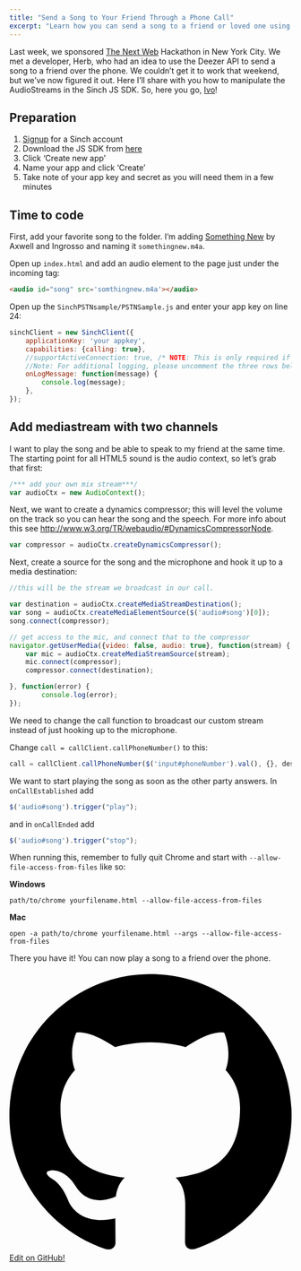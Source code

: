 ```yaml
---
title: "Send a Song to Your Friend Through a Phone Call"
excerpt: "Learn how you can send a song to a friend or loved one using the Sinch JS SDK - It's quicker than you think! Sign up today and download the JS SDK now."
---
```

Last week, we sponsored [The Next Web](https://thenextweb.com/conference/) Hackathon in New York City. We met a developer, Herb, who had an idea to use the Deezer API to send a song to a friend over the phone. We couldn’t get it to work that weekend, but we’ve now figured it out. Here I’ll share with you how to manipulate the AudioStreams in the Sinch JS SDK. So, here you go, [Ivo](https://twitter.com/ilukac)\!

## Preparation

 1.  [Signup](https://portal.sinch.com/#/signup) for a Sinch account
 1.  Download the JS SDK from [here](https://sinch.readme.io/page/downloads)
 1.  Click ‘Create new app’
 1.  Name your app and click ‘Create’
 1.  Take note of your app key and secret as you will need them in a few minutes

## Time to code

First, add your favorite song to the folder. I’m adding [Something New](https://www.youtube.com/watch?v=BhJSsX5AKPI) by Axwell and Ingrosso and naming it `somethingnew.m4a`.

Open up `index.html` and add an audio element to the page just under the incoming tag:

```html
<audio id="song" src='somthingnew.m4a'></audio>
```

Open up the `SinchPSTNsample/PSTNSample.js` and enter your app key on line 24:

```javascript
sinchClient = new SinchClient({
    applicationKey: 'your appkey',
    capabilities: {calling: true},
    //supportActiveConnection: true, /* NOTE: This is only required if application is to receive calls / instant messages. */
    //Note: For additional logging, please uncomment the three rows below
    onLogMessage: function(message) {
        console.log(message);
    },
});
```

## Add mediastream with two channels

I want to play the song and be able to speak to my friend at the same time. The starting point for all HTML5 sound is the audio context, so let’s grab that first:

```javascript
/*** add your own mix stream***/
var audioCtx = new AudioContext();
```

Next, we want to create a dynamics compressor; this will level the volume on the track so you can hear the song and the speech. For more info about this see <http://www.w3.org/TR/webaudio/#DynamicsCompressorNode>.

```javascript
var compressor = audioCtx.createDynamicsCompressor();
```

Next, create a source for the song and the microphone and hook it up to a media destination:

```javascript
//this will be the stream we broadcast in our call.

var destination = audioCtx.createMediaStreamDestination();
var song = audioCtx.createMediaElementSource($('audio#song')[0]);
song.connect(compressor);

// get access to the mic, and connect that to the compressor
navigator.getUserMedia({video: false, audio: true}, function(stream) {
    var mic = audioCtx.createMediaStreamSource(stream);
    mic.connect(compressor);
    compressor.connect(destination);

}, function(error) {
        console.log(error);
});
```

We need to change the call function to broadcast our custom stream instead of just hooking up to the microphone.

Change `call = callClient.callPhoneNumber()` to this:

```javascript
call = callClient.callPhoneNumber($('input#phoneNumber').val(), {}, destination.stream);
```

We want to start playing the song as soon as the other party answers. In `onCallEstablished` add

```javascript
$('audio#song').trigger("play");
```

and in `onCallEnded` add

```javascript
$('audio#song').trigger("stop");
```

When running this, remember to fully quit Chrome and start with `--allow-file-access-from-files` like so:

**Windows**

    path/to/chrome yourfilename.html --allow-file-access-from-files

**Mac**

    open -a path/to/chrome yourfilename.html --args --allow-file-access-from-files

There you have it\! You can now play a song to a friend over the phone.

<a class="gitbutton pill" target="_blank" href="https://github.com/sinch/docs/blob/master/docs/tutorials/javascript/send-a-song-to-your-friend-through-a-phone-call.md">
                        <span class="icon medium">
                            <svg xmlns="http://www.w3.org/2000/svg" role="img" viewBox="0 0 24 24"><title>GitHub icon</title><path d="M 12 0.297 c -6.63 0 -12 5.373 -12 12 c 0 5.303 3.438 9.8 8.205 11.385 c 0.6 0.113 0.82 -0.258 0.82 -0.577 c 0 -0.285 -0.01 -1.04 -0.015 -2.04 c -3.338 0.724 -4.042 -1.61 -4.042 -1.61 C 4.422 18.07 3.633 17.7 3.633 17.7 c -1.087 -0.744 0.084 -0.729 0.084 -0.729 c 1.205 0.084 1.838 1.236 1.838 1.236 c 1.07 1.835 2.809 1.305 3.495 0.998 c 0.108 -0.776 0.417 -1.305 0.76 -1.605 c -2.665 -0.3 -5.466 -1.332 -5.466 -5.93 c 0 -1.31 0.465 -2.38 1.235 -3.22 c -0.135 -0.303 -0.54 -1.523 0.105 -3.176 c 0 0 1.005 -0.322 3.3 1.23 c 0.96 -0.267 1.98 -0.399 3 -0.405 c 1.02 0.006 2.04 0.138 3 0.405 c 2.28 -1.552 3.285 -1.23 3.285 -1.23 c 0.645 1.653 0.24 2.873 0.12 3.176 c 0.765 0.84 1.23 1.91 1.23 3.22 c 0 4.61 -2.805 5.625 -5.475 5.92 c 0.42 0.36 0.81 1.096 0.81 2.22 c 0 1.606 -0.015 2.896 -0.015 3.286 c 0 0.315 0.21 0.69 0.825 0.57 C 20.565 22.092 24 17.592 24 12.297 c 0 -6.627 -5.373 -12 -12 -12" /></svg>
                        </span>
                        Edit on GitHub!</a>